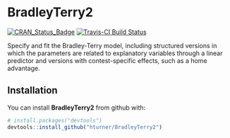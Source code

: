 
<!-- README.md is generated from README.Rmd. Please edit that file -->
BradleyTerry2
=============

[![CRAN\_Status\_Badge](http://www.r-pkg.org/badges/version/BradleyTerry2)](https://cran.r-project.org/package=BradleyTerry2) [![Travis-CI Build Status](https://travis-ci.org/hturner/BradleyTerry2.svg?branch=master)](https://travis-ci.org/hturner/BradleyTerry2)

Specify and fit the Bradley-Terry model, including structured versions in which the parameters are related to explanatory variables through a linear predictor and versions with contest-specific effects, such as a home advantage.

Installation
------------

You can install **BradleyTerry2** from github with:

``` r
# install.packages("devtools")
devtools::install_github("hturner/BradleyTerry2")
```
